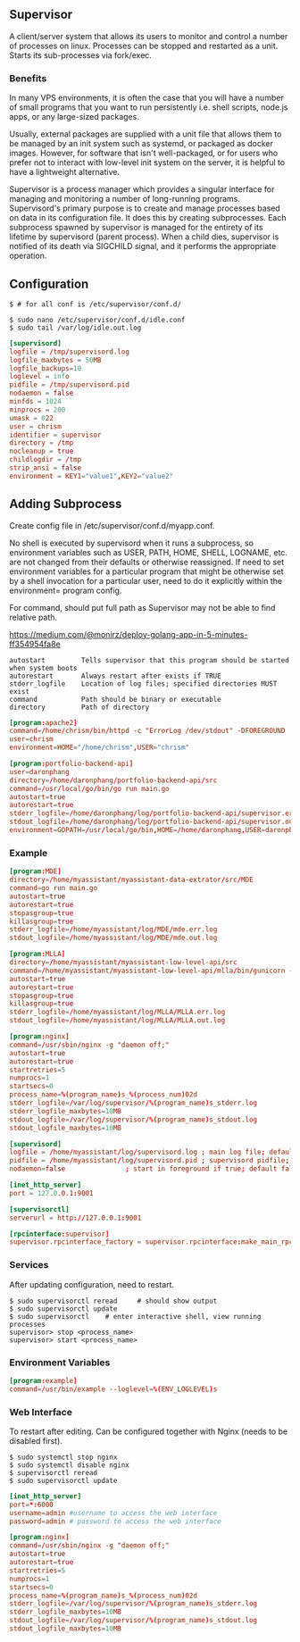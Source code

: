 ## Supervisor

A client/server system that allows its users to monitor and control a number of processes on linux. Processes can be stopped and restarted as a unit. Starts its sub-processes via fork/exec.

### Benefits

In many VPS environments, it is often the case that you will have a number of small programs that you want to run persistently i.e. shell scripts, node.js apps, or any large-sized packages.

Usually, external packages are supplied with a unit file that allows them to be managed by an init system such as systemd, or packaged as docker images. However, for software that isn't well-packaged, or for users who prefer not to interact with low-level init system on the server, it is helpful to have a lightweight alternative.

Supervisor is a process manager which provides a singular interface for managing and monitoring a number of long-running programs. Supervisord's primary purpose is to create and manage processes based on data in its configuration file. It does this by creating subprocesses. Each subprocess spawned by supervisor is managed for the entirety of its lifetime by supervisord (parent process). When a child dies, supervisor is notified of its death via SIGCHILD signal, and it performs the appropriate operation.

## Configuration

```console
$ # for all conf is /etc/supervisor/conf.d/

$ sudo nano /etc/supervisor/conf.d/idle.conf
$ sudo tail /var/log/idle.out.log
```

```conf
[supervisord]
logfile = /tmp/supervisord.log
logfile_maxbytes = 50MB
logfile_backups=10
loglevel = info
pidfile = /tmp/supervisord.pid
nodaemon = false
minfds = 1024
minprocs = 200
umask = 022
user = chrism
identifier = supervisor
directory = /tmp
nocleanup = true
childlogdir = /tmp
strip_ansi = false
environment = KEY1="value1",KEY2="value2"
```

## Adding Subprocess

Create config file in /etc/supervisor/conf.d/myapp.conf.

No shell is executed by supervisord when it runs a subprocess, so environment variables such as USER, PATH, HOME, SHELL, LOGNAME, etc. are not changed from their defaults or otherwise reassigned. If need to set environment variables for a particular program that might be otherwise set by a shell invocation for a particular user, need to do it explicitly within the environment= program config.

For command, should put full path as Supervisor may not be able to find relative path.

https://medium.com/@monirz/deploy-golang-app-in-5-minutes-ff354954fa8e

```
autostart         Tells supervisor that this program should be started when system boots
autorestart       Always restart after exists if TRUE
stderr_logfile    Location of log files; specified directories MUST exist
command           Path should be binary or executable
directory         Path of directory
```

```conf
[program:apache2]
command=/home/chrism/bin/httpd -c "ErrorLog /dev/stdout" -DFOREGROUND
user=chrism
environment=HOME="/home/chrism",USER="chrism"

[program:portfolio-backend-api]
user=daronphang
directory=/home/daronphang/portfolio-backend-api/src
command=/usr/local/go/bin/go run main.go
autostart=true
autorestart=true
stderr_logfile=/home/daronphang/log/portfolio-backend-api/supervisor.err.log
stdout_logfile=/home/daronphang/log/portfolio-backend-api/supervisor.out.log
environment=GOPATH=/usr/local/go/bin,HOME=/home/daronphang,USER=daronphang
```

### Example

```conf
[program:MDE]
directory=/home/myassistant/myassistant-data-extrator/src/MDE
command=go run main.go
autostart=true
autorestart=true
stopasgroup=true
killasgroup=true
stderr_logfile=/home/myassistant/log/MDE/mde.err.log
stdout_logfile=/home/myassistant/log/MDE/mde.out.log

[program:MLLA]
directory=/home/myassistant/myassistant-low-level-api/src
command=/home/myassistant/myassistant-low-level-api/mlla/bin/gunicorn -w 8 -b 127.0.0.1:8081 myassistant.ma:app
autostart=true
autorestart=true
stopasgroup=true
killasgroup=true
stderr_logfile=/home/myassistant/log/MLLA/MLLA.err.log
stdout_logfile=/home/myassistant/log/MLLA/MLLA.out.log

[program:nginx]
command=/usr/sbin/nginx -g "daemon off;"
autostart=true
autorestart=true
startretries=5
numprocs=1
startsecs=0
process_name=%(program_name)s_%(process_num)02d
stderr_logfile=/var/log/supervisor/%(program_name)s_stderr.log
stderr_logfile_maxbytes=10MB
stdout_logfile=/var/log/supervisor/%(program_name)s_stdout.log
stdout_logfile_maxbytes=10MB

[supervisord]
logfile = /home/myassistant/log/supervisord.log ; main log file; default $CWD/supervisord.log
pidfile = /home/myassistant/log/supervisord.pid ; supervisord pidfile; default supervisord.pid
nodaemon=false               ; start in foreground if true; default false

[inet_http_server]
port = 127.0.0.1:9001

[supervisorctl]
serverurl = http://127.0.0.1:9001

[rpcinterface:supervisor]
supervisor.rpcinterface_factory = supervisor.rpcinterface:make_main_rpcinterface
```

### Services

After updating configuration, need to restart.

```console
$ sudo supervisorctl reread     # should show output
$ sudo supervisorctl update
$ sudo supervisorctl    # enter interactive shell, view running processes
supervisor> stop <process_name>
supervisor> start <process_name>
```

### Environment Variables

```conf
[program:example]
command=/usr/bin/example --loglevel=%(ENV_LOGLEVEL)s
```

### Web Interface

To restart after editing. Can be configured together with Nginx (needs to be disabled first).

```console
$ sudo systemctl stop nginx
$ sudo systemctl disable nginx
$ supervisorctl reread
$ sudo supervisorctl update
```

```conf
[inet_http_server]
port=*:6000
username=admin #username to access the web interface
password=admin # password to access the web interface

[program:nginx]
command=/usr/sbin/nginx -g "daemon off;"
autostart=true
autorestart=true
startretries=5
numprocs=1
startsecs=0
process_name=%(program_name)s_%(process_num)02d
stderr_logfile=/var/log/supervisor/%(program_name)s_stderr.log
stderr_logfile_maxbytes=10MB
stdout_logfile=/var/log/supervisor/%(program_name)s_stdout.log
stdout_logfile_maxbytes=10MB
```
